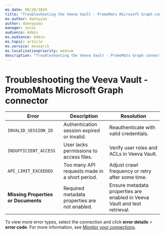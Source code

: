 ```yaml
--- 
ms.date: 08/28/2024 
title: "Troubleshooting the Veeva Vault - PromoMats Microsoft Graph connector" 
ms.author: dannyyao
author: dannyyaou
manager: jecui
audience: Admin 
ms.audience: Admin 
ms.topic: article 
ms.service: mssearch 
ms.localizationpriority: medium 
description: "Troubleshooting the Veeva Vault - PromoMats Graph connector for Microsoft Search and Microsoft 365 Copilot" 
--- 
```


# Troubleshooting the Veeva Vault - PromoMats Microsoft Graph connector  

| Error                   | Description                               | Resolution                                                                 |
|-------------------------|-------------------------------------------|---------------------------------------------------------------------------|
| `INVALID_SESSION_ID`    | Authentication session expired or invalid.| Reauthenticate with valid credentials.                                   |
| `INSUFFICIENT_ACCESS`   | User lacks permissions to access files.   | Verify user roles and ACLs in Veeva Vault.                               |
| `API_LIMIT_EXCEEDED`    | Too many API requests made in a short period. | Adjust crawl frequency or retry after some time.                        |
| **Missing Properties or Documents** | Required metadata properties are not enabled. | Ensure metadata properties are enabled in Veeva Vault and test retrieval.|

To view more error types, select the connection and click **error details** > **error code**. For more information, see [Monitor your connections](./manage-connector.md).
